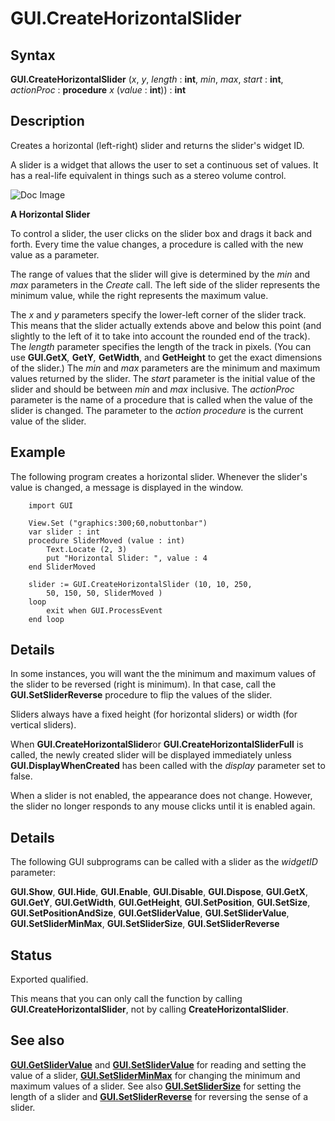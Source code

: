 
# GUI.CreateHorizontalSlider

## Syntax
**GUI.CreateHorizontalSlider** (_x_, _y_, _length_ : **int**,    _min_, _max_, _start_ : **int**, _actionProc_ : **procedure** _x_ (_value_ : **int**)) : **int**

## Description
Creates a horizontal (left-right) slider and returns the slider's widget ID. 

A slider is a widget that allows the user to set a continuous set of values. It has a real-life equivalent in things such as a stereo volume control.



![Doc Image](gui_createhorizontalslider01.gif)

**A Horizontal Slider**

To control a slider, the user clicks on the slider box and drags it back and forth. Every time the value changes, a procedure is called with the new value as a parameter.

The range of values that the slider will give is determined by the _min_ and _max_ parameters in the _Create_ call. The left side of the slider represents the minimum value, while the right represents the maximum value. 

The _x_ and _y_ parameters specify the lower-left corner of the slider track. This means that the slider actually extends above and below this point (and slightly to the left of it to take into account the rounded end of the track). The _length_ parameter specifies the length of the track in pixels. (You can use **GUI.GetX**_,_ **GetY**_,_ **GetWidth**, and **GetHeight** to get the exact dimensions of the slider.) The _min_ and _max_ parameters are the minimum and maximum values returned by the slider. The _start_ parameter is the initial value of the slider and should be between _min_ and _max_ inclusive. The _actionProc_ parameter is the name of a procedure that is called when the value of the slider is changed. The parameter to the _action procedure_ is the current value of the slider.


## Example
The following program creates a horizontal slider. Whenever the slider's value is changed, a message is displayed in the window.



        import GUI 
        
        View.Set ("graphics:300;60,nobuttonbar") 
        var slider : int
        procedure SliderMoved (value : int)
            Text.Locate (2, 3)
            put "Horizontal Slider: ", value : 4
        end SliderMoved 
        
        slider := GUI.CreateHorizontalSlider (10, 10, 250,
            50, 150, 50, SliderMoved )
        loop
            exit when GUI.ProcessEvent
        end loop
## Details
In some instances, you will want the the minimum and maximum values of the slider to be reversed (right is minimum). In that case, call the **GUI.SetSliderReverse** procedure to flip the values of the slider.

Sliders always have a fixed height (for horizontal sliders) or width (for vertical sliders). 

When **GUI.CreateHorizontalSlider**or **GUI.CreateHorizontalSliderFull** is called, the newly created slider will be displayed immediately unless **GUI.DisplayWhenCreated** has been called with the _display_ parameter set to false. 

When a slider is not enabled, the appearance does not change. However, the slider no longer responds to any mouse clicks until it is enabled again.


## Details
The following GUI subprograms can be called with a slider as the _widgetID_ parameter:


**GUI.Show**, **GUI.Hide**, **GUI.Enable**, **GUI.Disable**, **GUI.Dispose**,  **GUI.GetX**, **GUI.GetY**, **GUI.GetWidth**, **GUI.GetHeight**, **GUI.SetPosition**, **GUI.SetSize**, **GUI.SetPositionAndSize**, **GUI.GetSliderValue**, **GUI.SetSliderValue**, **GUI.SetSliderMinMax**, **GUI.SetSliderSize**, **GUI.SetSliderReverse**



## Status
Exported qualified.

This means that you can only call the function by calling **GUI.CreateHorizontalSlider**, not by calling **CreateHorizontalSlider**.


## See also
**[GUI.GetSliderValue](gui_getslidervalue.html)** and **[GUI.SetSliderValue](gui_setslidervalue.html)** for reading and setting the value of a slider, **[GUI.SetSliderMinMax](gui_setsliderminmax.html)** for changing the minimum and maximum values of a slider. See also **[GUI.SetSliderSize](gui_setslidersize.html)** for setting the length of a slider and **[GUI.SetSliderReverse](gui_setsliderreverse.html)** for reversing the sense of a slider.

